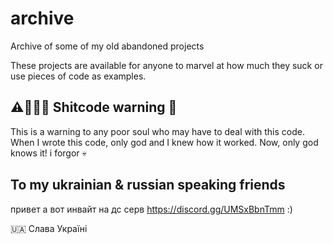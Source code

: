 # archive
Archive of some of my old abandoned projects

These projects are available for anyone to marvel at how much they suck or use pieces of code as examples. 

## ⚠️🚨🚨🚨 Shitcode warning 🤮

This is a warning to any poor soul who may have to deal with this code.
When I wrote this code, only god and I knew how it worked. Now, only god knows it! i forgor :skull:

## To my ukrainian & russian speaking friends

привет а вот инвайт на дс серв https://discord.gg/UMSxBbnTmm :)

:ukraine: Слава Україні
